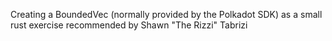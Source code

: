 Creating a BoundedVec (normally provided by the Polkadot SDK) as a small rust exercise recommended by Shawn "The Rizzi" Tabrizi